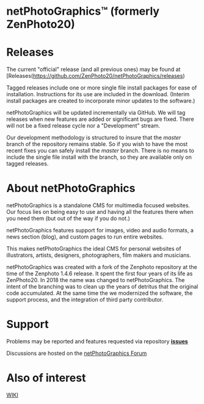 # netPhotoGraphics™ (formerly ZenPhoto20) 

# Releases

The current "official" release (and all previous ones) may be found at [Releases(https://github.com/ZenPhoto20/netPhotoGraphics/releases)

Tagged releases include one or more single file install packages for ease of installation. Instructions for its use are included in the download. (Interim install packages are created to incorporate minor updates to the software.)

netPhotoGraphics will be updated incrementally via GitHub. We will tag releases when new features are added or significant bugs are fixed. There will not be a fixed release cycle nor a "Development" stream.

Our development methodology is structured to insure that the _master_ branch of the repository remains stable. So if you wish to have the most recent fixes you can safely install the _master_ branch. There is no means to include the single file install with the branch, so they are available only on tagged releases.


# About netPhotoGraphics

netPhotoGraphics is a standalone CMS for multimedia focused websites. Our focus lies on being easy to use and having all the features there when you need them (but out of the way if you do not.)

netPhotoGraphics features support for images, video and audio formats, a news section (blog), and custom pages to run entire websites.

This makes netPhotoGraphics the ideal CMS for personal websites of illustrators, artists, designers, photographers, film makers and musicians.


netPhotoGraphics was created with a fork of the Zenphoto repository at the time of the Zenphoto 1.4.6 release. It spent the first four years of its life as ZenPhoto20. In 2018 the name was changed to netPhotoGraphics.
The intent of the branching was to clean up the years of detritus that the original code accumulated. At the same time
the we modernized the software, the support process, and the integration of third party contributor.

# Support

Problems may be reported and features requested via repository [__issues__](https://github.com/ZenPhoto20/netPhotoGraphics/issues)

Discussions are hosted on the [netPhotoGraphics Forum](https://netphotographics.org/forum/)

# Also of interest
[WIKI](https://github.com/ZenPhoto20/netPhotoGraphics/wiki)
